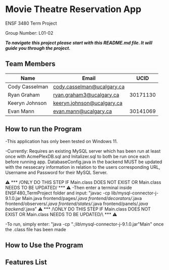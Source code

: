 # Movie Theatre Reservation App

ENSF 3480 Term Project

Group Number: L01-02

**_To navigate this project please start with this README.md file. It will guide you through the project._**

## Team Members

| Name           | Email                      | UCID     |
| -------------- | -------------------------- | -------- |
| Cody Casselman | cody.casselman@ucalgary.ca |          |
| Ryan Graham    | ryan.graham3@ucalgary.ca   | 30171130 |
| Keeryn Johnson | keeryn.johnson@ucalgary.ca |          |
| Evan Mann      | evan.mann@ucalgary.ca      | 30141069 |

## How to run the Program

-This application has only been tested on Windows 11.

-Currently: Requires an existing MySQL server which has been run at least once with AcmePlexDB.sql and Initalizer.sql to both be run once each before running app. DatabaseConfig.java in the backend MUST be updated with the nessecary information in relation to the users corresponding URL, Username and Password for their MySQL Server.

⚠️ *** \/ONLY DO THIS STEP IF Main.class DOES NOT EXIST OR Main.class NEEDS TO BE UPDATED\/ *** ⚠️
-Then enter a terminal inside ENSF480_TermProject folder and input: "javac -cp lib/mysql-connector-j-9.1.0.jar Main.java frontend/pages/*.java frontend/decorators/*.java frontend/observers/*.java frontend/states/*.java frontend/panels/*.java backend/*.java"
⚠️ *** /\ONLY DO THIS STEP IF Main.class DOES NOT EXIST OR Main.class NEEDS TO BE UPDATED/\ *** ⚠️

-To run, simply enter: "java -cp ".;lib\mysql-connector-j-9.1.0.jar"Main" once the .class file has been made

## How to Use the Program



## Features List

